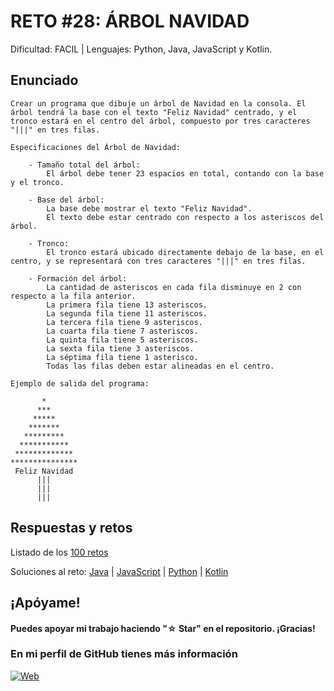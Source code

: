 # RETO #28: ÁRBOL NAVIDAD  
Dificultad:  FACIL | Lenguajes: Python, Java, JavaScript y Kotlin.

## Enunciado

```
Crear un programa que dibuje un árbol de Navidad en la consola. El árbol tendrá la base con el texto "Feliz Navidad" centrado, y el tronco estará en el centro del árbol, compuesto por tres caracteres "|||" en tres filas.

Especificaciones del Árbol de Navidad:

    - Tamaño total del árbol:
        El árbol debe tener 23 espacios en total, contando con la base y el tronco.

    - Base del árbol:
        La base debe mostrar el texto "Feliz Navidad".
        El texto debe estar centrado con respecto a los asteriscos del árbol.

    - Tronco:
        El tronco estará ubicado directamente debajo de la base, en el centro, y se representará con tres caracteres "|||" en tres filas.

    - Formación del árbol:
        La cantidad de asteriscos en cada fila disminuye en 2 con respecto a la fila anterior.
        La primera fila tiene 13 asteriscos.
        La segunda fila tiene 11 asteriscos.
        La tercera fila tiene 9 asteriscos.
        La cuarta fila tiene 7 asteriscos.
        La quinta fila tiene 5 asteriscos.
        La sexta fila tiene 3 asteriscos.
        La séptima fila tiene 1 asterisco.
        Todas las filas deben estar alineadas en el centro.

Ejemplo de salida del programa:

       *
      ***
     *****
    *******
   *********
  ***********
 *************
***************
 Feliz Navidad
      |||
      |||
      |||
```

## Respuestas y retos
Listado de los [100 retos](/README.md)

Soluciones al reto: 
[Java](/RETOS/Reto28/Reto28.java) | 
[JavaScript](/RETOS/Reto28/Reto28.js) | 
[Python](/RETOS/Reto28/Reto28.py) |
[Kotlin](/RETOS/Reto28/Reto28.kt)



## ¡Apóyame! 
#### Puedes apoyar mi trabajo haciendo "☆ Star" en el repositorio. ¡Gracias!

### En mi perfil de GitHub tienes más información

[![Web](https://img.shields.io/badge/GitHub-breativo-14a1f0?style=for-the-badge&logo=github&logoColor=white&labelColor=101010)](https://github.com/breativo)